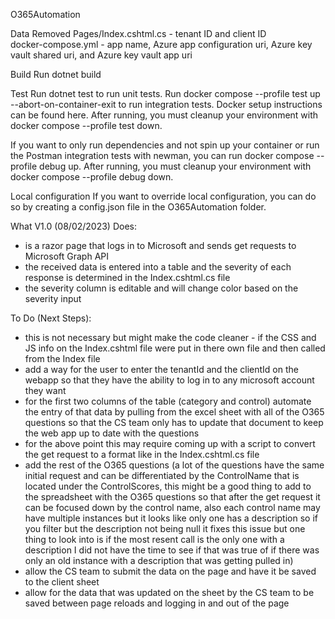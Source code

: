 O365Automation

Data Removed
Pages/Index.cshtml.cs - tenant ID and client ID <br>
docker-compose.yml - app name, Azure app configuration uri, Azure key vault shared uri, and Azure key vault app uri

Build
Run dotnet build

Test
Run dotnet test to run unit tests. Run docker compose --profile test up --abort-on-container-exit to run integration tests. Docker setup instructions can be found here. After running, you must cleanup your environment with docker compose --profile test down.

If you want to only run dependencies and not spin up your container or run the Postman integration tests with newman, you can run docker compose --profile debug up. After running, you must cleanup your environment with docker compose --profile debug down.

Local configuration
If you want to override local configuration, you can do so by creating a config.json file in the O365Automation folder.


What V1.0 (08/02/2023) Does:
- is a razor page that logs in to Microsoft and sends get requests to Microsoft Graph API
- the received data is entered into a table and the severity of each response is determined in the Index.cshtml.cs file
- the severity column is editable and will change color based on the severity input

To Do (Next Steps):
- this is not necessary but might make the code cleaner - if the CSS and JS info on the Index.cshtml file were put in there own file and then called from the Index file
- add a way for the user to enter the tenantId and the clientId on the webapp so that they have the ability to log in to any microsoft account they want
- for the first two columns of the table (category and control) automate the entry of that data by pulling from the excel sheet with all of the O365 questions so that the CS team only has to update that document to keep the web app up to date with the questions
- for the above point this may require coming up with a script to convert the get request to a format like in the Index.cshtml.cs file
- add the rest of the O365 questions (a lot of the questions have the same initial request and can be differentiated by the ControlName that is located under the ControlScores, this might be a good thing to add to the spreadsheet with the O365 questions so that after the get request it can be focused down by the control name, also each control name may have multiple instances but it looks like only one has a description so if you filter but the description not being null it fixes this issue but one thing to look into is if the most resent call is the only one with a description I did not have the time to see if that was true of if there was only an old instance with a description that was getting pulled in)
- allow the CS team to submit the data on the page and have it be saved to the client sheet 
- allow for the data that was updated on the sheet by the CS team to be saved between page reloads and logging in and out of the page
